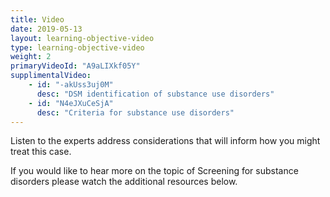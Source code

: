 ```yaml
---
title: Video 
date: 2019-05-13
layout: learning-objective-video
type: learning-objective-video
weight: 2
primaryVideoId: "A9aLIXkf05Y"
supplimentalVideo:
    - id: "-akUss3uj0M"
      desc: "DSM identification of substance use disorders"
    - id: "N4eJXuCeSjA"
      desc: "Criteria for substance use disorders"
---
```

Listen to the experts address considerations that will inform how you might treat this case.

If you would like to hear more on the topic of Screening for substance disorders please watch the additional resources below.
